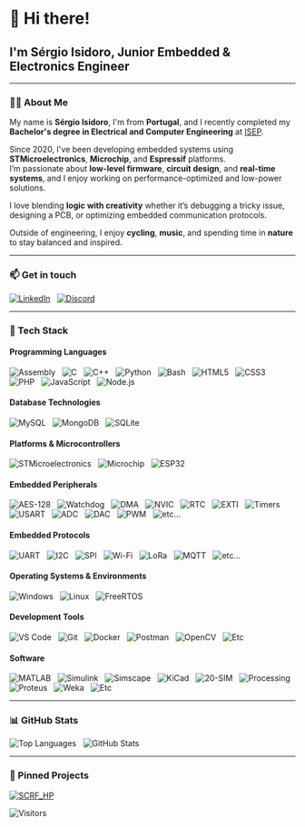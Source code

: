 # 👋 Hi there! 

## I'm Sérgio Isidoro, Junior Embedded & Electronics Engineer

---

### 🧑‍💻 About Me

My name is **Sérgio Isidoro**, I'm from **Portugal**, and I recently completed my **Bachelor's degree in Electrical and Computer Engineering** at [ISEP](https://www.isep.ipp.pt/Course/Course/23).

Since 2020, I've been developing embedded systems using **STMicroelectronics**, **Microchip**, and **Espressif** platforms.  
I’m passionate about **low-level firmware**, **circuit design**, and **real-time systems**, and I enjoy working on performance-optimized and low-power solutions.

I love blending **logic with creativity** whether it’s debugging a tricky issue, designing a PCB, or optimizing embedded communication protocols.

Outside of engineering, I enjoy **cycling**, **music**, and spending time in **nature** to stay balanced and inspired.

---

### 📫 Get in touch

[![LinkedIn](https://img.shields.io/badge/LinkedIn-blue?logo=linkedin)](https://www.linkedin.com/in/sergio-isidoro/)
&nbsp;
[![Discord](https://img.shields.io/badge/Discord-7289DA?logo=discord&logoColor=white)](https://discord.gg/2m7MY99G4a)

---

### 🧰 Tech Stack

#### Programming Languages
![Assembly](https://img.shields.io/badge/Assembly-555555?style=flat?style=flat&logo=assembly&logoColor=white)
&nbsp;
![C](https://img.shields.io/badge/C-00599C?style=flat&logo=c&logoColor=white)
&nbsp;
![C++](https://img.shields.io/badge/C++-00599C?style=flat&logo=c%2B%2B&logoColor=white)
&nbsp;
![Python](https://img.shields.io/badge/Python-3670A0?style=flat&logo=python&logoColor=white)
&nbsp;
![Bash](https://img.shields.io/badge/Bash-4EAA25?style=flat&logo=gnu-bash&logoColor=white)
&nbsp;
![HTML5](https://img.shields.io/badge/HTML5-E34F26?style=flat&logo=html5&logoColor=white)
&nbsp;
![CSS3](https://img.shields.io/badge/CSS3-1572B6?style=flat&logo=css3&logoColor=white)
&nbsp;
![PHP](https://img.shields.io/badge/PHP-777BB4?style=flat&logo=php&logoColor=white)
&nbsp;
![JavaScript](https://img.shields.io/badge/JavaScript-F7DF1E?style=flat&logo=javascript&logoColor=black)
&nbsp;
![Node.js](https://img.shields.io/badge/Node.js-339933?style=flat&logo=node.js&logoColor=white)

#### Database Technologies
![MySQL](https://img.shields.io/badge/MySQL-4479A1?style=flat&logo=mysql&logoColor=white)
&nbsp;
![MongoDB](https://img.shields.io/badge/MongoDB-47A248?style=flat&logo=mongodb&logoColor=white)
&nbsp;
![SQLite](https://img.shields.io/badge/SQLite-003B57?style=flat&logo=sqlite&logoColor=white)

#### Platforms & Microcontrollers
![STMicroelectronics](https://img.shields.io/badge/STMicroelectronics-blue?style=flat&logo=stmicroelectronics&logoColor=white)
&nbsp;
![Microchip](https://img.shields.io/badge/Microchip-red?style=flat&logo=microchip&logoColor=white)
&nbsp;
![ESP32](https://img.shields.io/badge/Espressif-008080?style=flat&logo=espressif&logoColor=white)

#### Embedded Peripherals
![AES-128](https://img.shields.io/badge/AES--128-228B22?style=flat)
&nbsp;
![Watchdog](https://img.shields.io/badge/Watchdog-DC143C?style=flat)
&nbsp;
![DMA](https://img.shields.io/badge/DMA-9932CC?style=flat)
&nbsp;
![NVIC](https://img.shields.io/badge/NVIC-708090?style=flat)
&nbsp;
![RTC](https://img.shields.io/badge/RTC-006400?style=flat)
&nbsp;
![EXTI](https://img.shields.io/badge/EXTI-FF4500?style=flat)
&nbsp;
![Timers](https://img.shields.io/badge/Timers-4682B4?style=flat)
&nbsp;
![USART](https://img.shields.io/badge/USART-1E90FF?style=flat)
&nbsp;
![ADC](https://img.shields.io/badge/ADC-4682B4?style=flat)
&nbsp;
![DAC](https://img.shields.io/badge/DAC-9370DB?style=flat)
&nbsp;
![PWM](https://img.shields.io/badge/PWM-FF8C00?style=flat)
&nbsp;
![etc...](https://img.shields.io/badge/etc...-777777?style=flat)

#### Embedded Protocols
![UART](https://img.shields.io/badge/UART-007ACC?style=flat)
&nbsp;
![I2C](https://img.shields.io/badge/I2C-003B57?style=flat)
&nbsp;
![SPI](https://img.shields.io/badge/SPI-00686D?style=flat)
&nbsp;
![Wi-Fi](https://img.shields.io/badge/Wi--Fi-000000?style=flat&logo=wi-fi&logoColor=white)
&nbsp;
![LoRa](https://img.shields.io/badge/LoRa-00A9A5?style=flat)
&nbsp;
![MQTT](https://img.shields.io/badge/MQTT-660066?style=flat)
&nbsp;
![etc...](https://img.shields.io/badge/etc...-777777?style=flat)

#### Operating Systems & Environments
![Windows](https://img.shields.io/badge/Windows-0078D6?style=flat&logo=windows&logoColor=white)
&nbsp;
![Linux](https://img.shields.io/badge/Linux-FCC624?style=flat&logo=linux&logoColor=black)
&nbsp;
![FreeRTOS](https://img.shields.io/badge/FreeRTOS-003865?style=flat&logo=freertos&logoColor=white)

#### Development Tools
![VS Code](https://img.shields.io/badge/VS_Code-007ACC?style=flat&logo=visualstudiocode&logoColor=white)
&nbsp;
![Git](https://img.shields.io/badge/Git-F05032?style=flat&logo=git&logoColor=white)
&nbsp;
![Docker](https://img.shields.io/badge/Docker-2496ED?style=flat&logo=docker&logoColor=white)
&nbsp;
![Postman](https://img.shields.io/badge/Postman-FF6C37?style=flat&logo=postman&logoColor=white)
&nbsp;
![OpenCV](https://img.shields.io/badge/OpenCV-5C3EE8?style=flat&logo=opencv&logoColor=white)
&nbsp;
![Etc](https://img.shields.io/badge/etc...-777777?style=flat)

#### Software
![MATLAB](https://img.shields.io/badge/MATLAB-0076A8?style=flat)
&nbsp;
![Simulink](https://img.shields.io/badge/Simulink-FF7300?style=flat)
&nbsp;
![Simscape](https://img.shields.io/badge/Simscape-8A2BE2?style=flat)
&nbsp;
![KiCad](https://img.shields.io/badge/KiCad-223344?style=flat&logo=kicad&logoColor=white)
&nbsp;
![20-SIM](https://img.shields.io/badge/20--SIM-FF6C37?style=flat&logo=simulink&logoColor=white)
&nbsp;
![Processing](https://img.shields.io/badge/Processing-0096D8?style=flat&logo=processingfoundation&logoColor=white)
&nbsp;
![Proteus](https://img.shields.io/badge/Proteus-1A1A1A?style=flat&logo=&logoColor=white)
&nbsp;
![Weka](https://img.shields.io/badge/Weka-007396?style=flat&logo=weka&logoColor=white)
&nbsp;
![Etc](https://img.shields.io/badge/etc...-777777?style=flat)

---

### 📊 GitHub Stats

![Top Languages](https://github-readme-stats.vercel.app/api/top-langs/?username=manoper93&layout=donut&theme=github_dark&langs_count=20)
&nbsp;
![GitHub Stats](https://github-readme-stats.vercel.app/api?username=manoper93&show_icons=true&theme=github_dark&count_private=true&hide=issues,contribs)

---

### 📌 Pinned Projects

[![SCRF_HP](https://github-readme-stats.vercel.app/api/pin/?username=manoper93&repo=SCRF_HP&theme=github_dark)](https://github.com/manoper93/SCRF_HP)


![Visitors](https://visitor-badge.laobi.icu/badge?page_id=manoper93.SCRF_HP)

